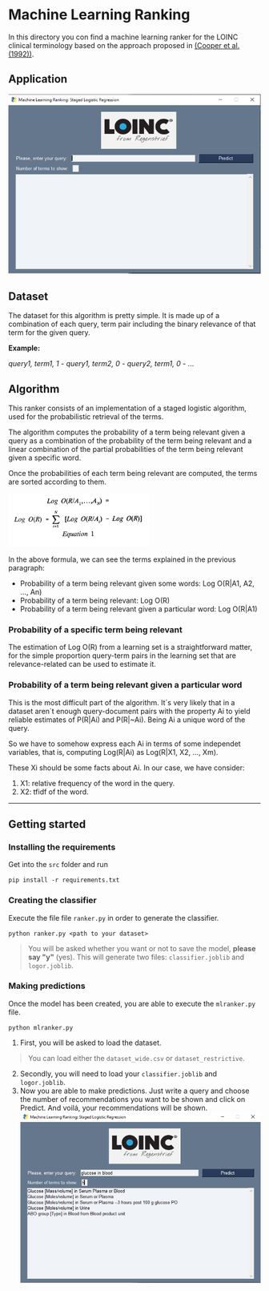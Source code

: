 # Machine Learning Ranking

In this directory you con find a machine learning ranker for the LOINC clinical terminology based on the approach proposed in [(Cooper et al. (1992))](papers/p198-cooper.pdf).

## Application

![Main app](img/app.PNG)

## Dataset

The dataset for this algorithm is pretty simple. It is made up of a combination of each query, term pair including the binary relevance of that term for the given query.

**Example:**

*query1, term1, 1* - *query1, term2, 0* - *query2, term1, 0* - ...


## Algorithm

This ranker consists of an implementation of a staged logistic algorithm, used for the probabilistic retrieval of the terms.

The algorithm computes the probability of a term being relevant given a query as a combination of the probability of the term being relevant and a linear combination of the partial probabilities of the term being relevant given a specific word.

Once the probabilities of each term being relevant are computed, the terms are sorted according to them.

![mlranking_prob](img/mlranking_probability.PNG)

In the above formula, we can see the terms explained in the previous paragraph:
- Probability of a term being relevant given some words: Log O(R|A1, A2, ..., An)
- Probability of a term being relevant: Log O(R)
- Probability of a term being relevant given a particular word: Log O(R|A1)

### Probability of a specific term being relevant

The estimation of Log O(R) from a learning set is a straightforward matter, for the simple proportion query-term pairs in the learning set that are relevance-related can be used to estimate it.

### Probability of a term being relevant given a particular word

This is the most difficult part of the algorithm. It´s very likely that in a dataset aren´t enough query-document pairs with the property Ai to yield reliable estimates of P(R|Ai) and P(R|~Ai). Being Ai a unique word of the query.

So we have to somehow express each Ai in terms of some independet variables, that is, computing Log(R|Ai) as Log(R|X1, X2, ..., Xm). 

These Xi should be some facts about Ai. In our case, we have consider:
1. X1: relative frequency of the word in the query.
2. X2: tfidf of the word.

---

## Getting started

### Installing the requirements

Get into the `src` folder and run
   ```
   pip install -r requirements.txt
   ```

### Creating the classifier

Execute the file file `ranker.py` in order to generate the classifier.
   ```
   python ranker.py <path to your dataset>
   ```
> You will be asked whether you want or not to save the model, **please say "y"** (yes). This will generate two files: `classifier.joblib` and `logor.joblib`.

### Making predictions

Once the model has been created, you are able to execute the `mlranker.py` file.
   ```
   python mlranker.py
   ```
1. First, you will be asked to load the dataset. 
> You can load either the `dataset_wide.csv` or `dataset_restrictive`.
2. Secondly, you will need to load your `classifier.joblib` and `logor.joblib`.
2. Now you are able to make predictions. Just write a query and choose the number of recommendations you want to be shown and click on Predict. And voilá, your recommendations will be shown.
    ![path_predictions](img/predictions.PNG)


